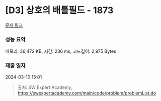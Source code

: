 # [D3] 상호의 배틀필드 - 1873 

[문제 링크](https://swexpertacademy.com/main/code/problem/problemDetail.do?contestProbId=AV5LyE7KD2ADFAXc) 

### 성능 요약

메모리: 36,472 KB, 시간: 236 ms, 코드길이: 2,975 Bytes

### 제출 일자

2024-03-10 15:01



> 출처: SW Expert Academy, https://swexpertacademy.com/main/code/problem/problemList.do